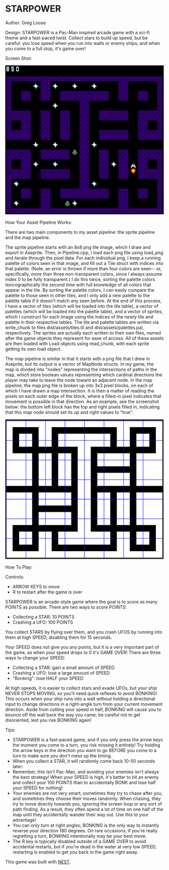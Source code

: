 # STARPOWER

Author: Greg Loose

Design: STARPOWER is a Pac-Man inspired arcade game with a sci-fi theme and a fast-paced twist. Collect stars to build up speed, but be careful: you lose speed when you run into walls or enemy ships, and when you come to a full stop, it's game over!

Screen Shot:

![Screen Shot](screenshot.png)

How Your Asset Pipeline Works:

There are two main components to my asset pipeline: the sprite pipeline and the map pipeline.

The sprite pipeline starts with an 8x8 png tile image, which I draw and export in Aseprite. Then, in Pipeline.cpp, I load each png file using load_png and iterate through the pixel data. For each individual png, I keep a running palette of colors seen in that image, and fill out a Tile struct with indices into that palette. (Note: an error is thrown if more than four colors are seen-- or, specifically, more than three non-transparent colors, since I always assume index 0 to be fully transparent.) I do this twice, sorting the palette colors lexicographically the second time with full knowledge of all colors that appear in the tile. By sorting the palette colors, I can easily compare the palette to those seen in other tiles, and I only add a new palette to the palette table if it doesn't match any seen before. At the end of this process, I have a vector of tiles (which will be loaded into the tile table), a vector of palettes (which will be loaded into the palette table), and a vector of sprites, which I construct for each image using the indices of the newly tile and palette in their respective tables. The tile and palette tables are written via write_chunk to files dist/assets/tiles.til and dist/assets/palettes.pal, respectively. The sprites are actually each written to their own files, named after the game objects they represent for ease of access. All of these assets are then loaded with Load objects using read_chunk, with each sprite getting its own load object.

The map pipeline is similar in that it starts with a png file that I drew in Aseprite, but its output is a vector of MapNode structs. In my game, the map is divided into "nodes" representing the intersections of paths in the map, which store boolean values representing which cardinal directions the player may take to leave the node toward an adjacent node. In the map pipeline, the map.png file is broken up into 3x3 pixel blocks, on each of which I have drawn a map intersection. It is then a matter of reading the pixels on each outer edge of the block, where a filled-in pixel indicates that movement is possible in that direction. As an example, see the screenshot below: the bottom left block has the top and right pixels filled in, indicating that this map node should set its up and right values to "true".

![Screen Shot](map_pipeline_screenshot.png)

How To Play:

Controls:
* ARROW KEYS to move
* R to restart after the game is over

STARPOWER is an arcade-style game where the goal is to score as many POINTS as possible. There are two ways to score POINTS:
* Collecting a STAR: 10 POINTS
* Crashing a UFO: 100 POINTS

You collect STARS by flying over them, and you crash UFOS by running into them at high SPEED, disabling them for 15 seconds.

Your SPEED does not give you any points, but it is a very important part of the game, as when your speed drops to 0 it's GAME OVER! There are three ways to change your SPEED:
* Collecting a STAR: gain a small amount of SPEED
* Crashing a UFO: lose a large amount of SPEED
* "Bonking": lose HALF your SPEED

At high speeds, it is easier to collect stars and evade UFOs, but your ship NEVER STOPS MOVING, so you'll need quick reflexes to avoid BONKING! This occurs when your ship runs into a wall without holding a directional input to change directions in a right-angle turn from your current movement direction. Aside from cutting your speed in half, BONKING will cause you to bounce off the wall back the way you came; be careful not to get disoriented, lest you risk BONKING again!

Tips:
* STARPOWER is a fast-paced game, and if you only press the arrow keys the moment you come to a turn, you risk missing it entirely! Try holding the arrow keys in the direction you want to go BEFORE you come to a turn to make sure you don't mess up the timing.
* When you collect a STAR, it will randomly come back 10-50 seconds later.
* Remember, this isn't Pac-Man, and avoiding your enemies isn't always the best strategy! When your SPEED is high, it's better to hit an enemy and collect your 100 POINTS than to accidentally BONK and lose half your SPEED for nothing!
* Your enemies are not very smart; sometimes they try to chase after you, and sometimes they choose their moves randomly. When chasing, they try to move directly towards you, ignoring the screen loop or any sort of path finding. As a result, they often spend a lot of time on one half of the map until they accidentally wander their way out. Use this to your advantage!
* You can only turn at right angles; BONKING is the only way to instantly reverse your direction 180 degrees. On rare occasions, if you're really regretting a turn, BONKING intentionally may be your best move.
* The R key is typically disabled outside of a GAME OVER to avoid accidental restarts, but if you're dead in the water at very low SPEED, restarting is enabled to get you back in the game right away.

This game was built with [NEST](NEST.md).

